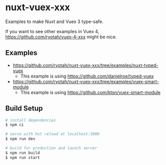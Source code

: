 # nuxt-vuex-xxx

Examples to make Nuxt and Vuex 3 type-safe.

If you want to see other examples in Vuex 4, https://github.com/ryotah/vuex-4-xxx might be nice.

## Examples

- https://github.com/ryotah/nuxt-vuex-xxx/tree/examples/nuxt-typed-vuex
  - This example is using https://github.com/danielroe/typed-vuex
- https://github.com/ryotah/nuxt-vuex-xxx/tree/examples/vuex-smart-module
  - This example is using https://github.com/ktsn/vuex-smart-module

## Build Setup

```bash
# install dependencies
$ npm ci

# serve with hot reload at localhost:3000
$ npm run dev

# build for production and launch server
$ npm run build
$ npm run start
```
